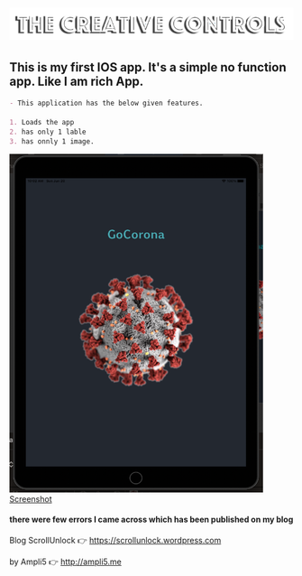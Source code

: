 # <h1><a href="https://scrollunlock.wordpress.com/"><img src="https://github.com/trickyj/Blog_app_in_Django/blob/master/src/assets/logo.png"></a></h1>	

## This is my first IOS app. It's a simple no function app. Like I am rich App. 

```markdown
- This application has the below given features.

1. Loads the app
2. has only 1 lable
3. has onnly 1 image.
```

<a href="/Screenshots/screenshot1.png"><img src="/Screenshots/screenshot1.png" height="600" width="450">Screenshot</a>

#### there were few errors I came across which has been published on my blog

Blog ScrollUnlock :point_right: https://scrollunlock.wordpress.com 

by Ampli5 :point_right:	 http://ampli5.me

